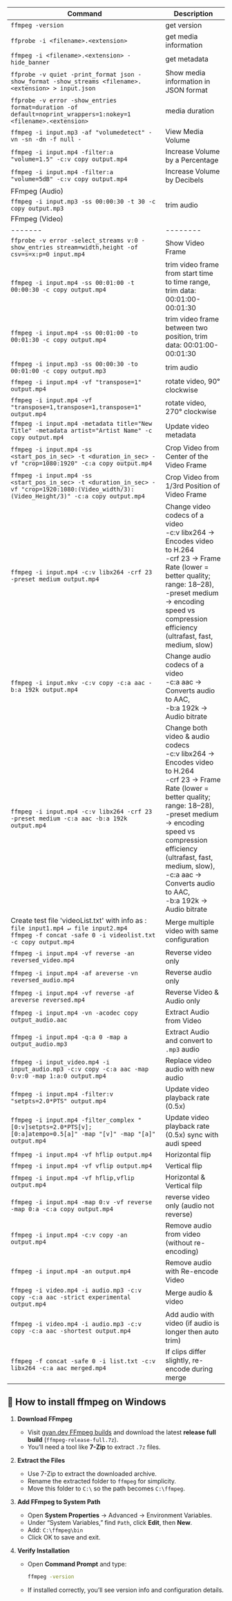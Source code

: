 <!-- # ffmpeg Script Learning -->

Command | Description
------- | --------
`ffmpeg -version` | get version
`ffprobe -i <filename>.<extension>` | get media information
`ffmpeg -i <filename>.<extension> -hide_banner` | get metadata
`ffprobe -v quiet -print_format json -show_format -show_streams <filename>.<extension> > input.json` | Show media information in JSON format
`ffprobe -v error -show_entries format=duration -of default=noprint_wrappers=1:nokey=1 <filename>.<extension>` | media duration
`ffmpeg -i input.mp3 -af "volumedetect" -vn -sn -dn -f null -` | View Media Volume
`ffmpeg -i input.mp4 -filter:a "volume=1.5" -c:v copy output.mp4` | Increase Volume by a Percentage
`ffmpeg -i input.mp4 -filter:a "volume=5dB" -c:v copy output.mp4` | Increase Volume by Decibels
FFmpeg (Audio) | 
`ffmpeg -i input.mp3 -ss 00:00:30 -t 30 -c copy output.mp3` | trim audio
FFmpeg (Video) | 
------- | --------
`ffprobe -v error -select_streams v:0 -show_entries stream=width,height -of csv=s=x:p=0 input.mp4` | Show Video Frame
`ffmpeg -i input.mp4 -ss 00:01:00 -t 00:00:30 -c copy output.mp4` | trim video frame from start time to time range, trim data: 00:01:00-00:01:30
`ffmpeg -i input.mp4 -ss 00:01:00 -to 00:01:30 -c copy output.mp4` | trim video frame between two position, trim data: 00:01:00-00:01:30
`ffmpeg -i input.mp3 -ss 00:00:30 -to 00:01:00 -c copy output.mp3` | trim audio
`ffmpeg -i input.mp4 -vf "transpose=1" output.mp4` | rotate video, 90° clockwise
`ffmpeg -i input.mp4 -vf "transpose=1,transpose=1,transpose=1" output.mp4` | rotate video, 270° clockwise
`ffmpeg -i input.mp4 -metadata title="New Title" -metadata artist="Artist Name" -c copy output.mp4` | Update video metadata
`ffmpeg -i input.mp4 -ss <start_pos_in_sec> -t <duration_in_sec> -vf "crop=1080:1920" -c:a copy output.mp4` | Crop Video from Center of the Video Frame
`ffmpeg -i input.mp4 -ss <start_pos_in_sec> -t <duration_in_sec> -vf "crop=1920:1080:(Video_width/3):(Video_Height/3)" -c:a copy output.mp4` | Crop Video from 1/3rd Position of Video Frame
`ffmpeg -i input.mp4 -c:v libx264 -crf 23 -preset medium output.mp4` | Change video codecs of a video <br> -c:v libx264 → Encodes video to H.264 <br> -crf 23 → Frame Rate (lower = better quality; range: 18–28),<br> -preset medium → encoding speed vs compression efficiency (ultrafast, fast, medium, slow)
`ffmpeg -i input.mkv -c:v copy -c:a aac -b:a 192k output.mp4` | Change audio codecs of a video <br> -c:a aac → Converts audio to AAC,<br> -b:a 192k → Audio bitrate
`ffmpeg -i input.mp4 -c:v libx264 -crf 23 -preset medium -c:a aac -b:a 192k output.mp4` | Change both video & audio codecs <br> -c:v libx264 → Encodes video to H.264 <br> -crf 23 → Frame Rate (lower = better quality; range: 18–28),<br> -preset medium → encoding speed vs compression efficiency (ultrafast, fast, medium, slow),<br> -c:a aac → Converts audio to AAC,<br> -b:a 192k → Audio bitrate
Create test file 'videoList.txt' with info as : `file input1.mp4 ↵ file input2.mp4` <br> `ffmpeg -f concat -safe 0 -i videolist.txt -c copy output.mp4` | Merge multiple video with same configuration
`ffmpeg -i input.mp4 -vf reverse -an reversed_video.mp4` | Reverse video only
`ffmpeg -i input.mp4 -af areverse -vn reversed_audio.mp4` | Reverse audio only
`ffmpeg -i input.mp4 -vf reverse -af areverse reversed.mp4` | Reverse Video & Audio only
`ffmpeg -i input.mp4 -vn -acodec copy output_audio.aac` | Extract Audio from Video
`ffmpeg -i input.mp4 -q:a 0 -map a output_audio.mp3` | Extract Audio and convert to `.mp3` audio
`ffmpeg -i input_video.mp4 -i input_audio.mp3 -c:v copy -c:a aac -map 0:v:0 -map 1:a:0 output.mp4` | Replace video audio with new audio
`ffmpeg -i input.mp4 -filter:v "setpts=2.0*PTS" output.mp4` | Update video playback rate (0.5x)
`ffmpeg -i input.mp4 -filter_complex "[0:v]setpts=2.0*PTS[v];[0:a]atempo=0.5[a]" -map "[v]" -map "[a]" output.mp4` | Update video playback rate (0.5x) sync with audi speed
`ffmpeg -i input.mp4 -vf hflip output.mp4` | Horizontal flip
`ffmpeg -i input.mp4 -vf vflip output.mp4` | Vertical flip
`ffmpeg -i input.mp4 -vf hflip,vflip output.mp4` | Horizontal & Vertical filp
`ffmpeg -i input.mp4 -map 0:v -vf reverse -map 0:a -c:a copy output.mp4` | reverse video only (audio not reverse)
`ffmpeg -i input.mp4 -c:v copy -an output.mp4` | Remove audio from video (without re-encoding)
`ffmpeg -i input.mp4 -an output.mp4` | Remove audio with Re-encode Video
`ffmpeg -i video.mp4 -i audio.mp3 -c:v copy -c:a aac -strict experimental output.mp4` | Merge audio & video
`ffmpeg -i video.mp4 -i audio.mp3 -c:v copy -c:a aac -shortest output.mp4` | Add audio with video (if audio is longer then auto trim)
`ffmpeg -f concat -safe 0 -i list.txt -c:v libx264 -c:a aac merged.mp4` | If clips differ slightly, re-encode during merge


<!--
function getCenter(percent, resolution= '3840x2160') {
    return `${(Number(resolution.replace(/\w\d+$/, ''))*percent).toFixed(0)}:${(Number(resolution.replace(/^\d+\w/, ''))*percent).toFixed(0)}`;
}
 -->

## 🧰 How to install ffmpeg on Windows

1. **Download FFmpeg**
   - Visit [gyan.dev FFmpeg builds](https://www.gyan.dev/ffmpeg/builds/) and download the latest **release full build** (`ffmpeg-release-full.7z`).
   - You’ll need a tool like **7-Zip** to extract `.7z` files.

2. **Extract the Files**
   - Use 7-Zip to extract the downloaded archive.
   - Rename the extracted folder to `ffmpeg` for simplicity.
   - Move this folder to `C:\` so the path becomes `C:\ffmpeg`.

3. **Add FFmpeg to System Path**
   - Open **System Properties** → Advanced → Environment Variables.
   - Under “System Variables,” find `Path`, click **Edit**, then **New**.
   - Add: `C:\ffmpeg\bin`
   - Click OK to save and exit.

4. **Verify Installation**
   - Open **Command Prompt** and type:
     ```bash
     ffmpeg -version
     ```
   - If installed correctly, you’ll see version info and configuration details.

